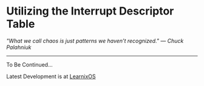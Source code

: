 # Utilizing the Interrupt Descriptor Table

_"What we call chaos is just patterns we haven’t recognized." — Chuck Palahniuk_

---

To Be Continued...

Latest Development is at [LearnixOS](https://github.com/learnix-os/LearnixOS/)
